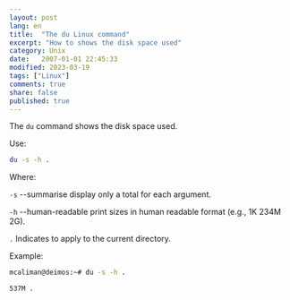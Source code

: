 ```yaml
---
layout: post
lang: en
title:  "The du Linux command"
excerpt: "How to shows the disk space used"
category: Unix
date:   2007-01-01 22:45:33
modified: 2023-03-19
tags: ["Linux"]
comments: true
share: false
published: true
---
```


The `du` command shows the disk space used.

Use:
```bash
du -s -h .
```
Where:

`-s` --summarise display only a total for each argument.


`-h`  --human-readable print sizes in human readable format (e.g., 1K 234M 2G).

`.` Indicates to apply to the current directory.

Example:
```bash
mcaliman@deimos:~# du -s -h .

537M .
```